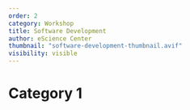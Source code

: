 ```yaml
---
order: 2
category: Workshop
title: Software Development
author: eScience Center
thumbnail: "software-development-thumbnail.avif"
visibility: visible
---
```


# Category 1